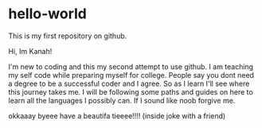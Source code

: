 # hello-world
This is my first repository on github.

Hi, Im Kanah!

I'm new to coding and this my second attempt to use github.
I am teaching my self code while preparing myself for college.
People say you dont need a degree to be a successful coder and I
agree. So as I learn I'll see where this journey takes me. I will be
following some paths and guides on here to learn all the languages I
possibly can. If I sound like noob forgive me.

okkaaay byeee have a beautifa tieeee!!!! (inside joke with a friend)
